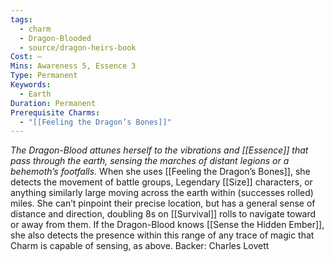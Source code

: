 ```yaml
---
tags:
  - charm
  - Dragon-Blooded
  - source/dragon-heirs-book
Cost: —
Mins: Awareness 5, Essence 3
Type: Permanent
Keywords:
  - Earth
Duration: Permanent
Prerequisite Charms:
  - "[[Feeling the Dragon’s Bones]]"
---
```

*The Dragon-Blood attunes herself to the vibrations and [[Essence]] that pass through the earth, sensing the marches of distant legions or a behemoth’s footfalls.*
When she uses [[Feeling the Dragon’s Bones]], she detects the movement of battle groups, Legendary [[Size]] characters, or anything similarly large moving across the earth within (successes rolled) miles. She can’t pinpoint their precise location, but has a general sense of distance and direction, doubling 8s on [[Survival]] rolls to navigate toward or away from them.
If the Dragon-Blood knows [[Sense the Hidden Ember]], she also detects the presence within this range of any trace of magic that Charm is capable of sensing, as above.
Backer: Charles Lovett